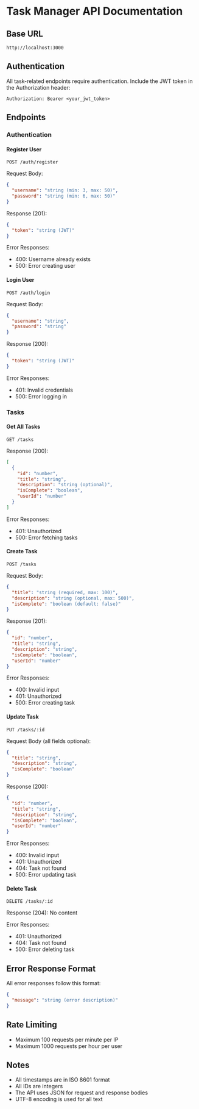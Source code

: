 # Task Manager API Documentation

## Base URL
```
http://localhost:3000
```

## Authentication
All task-related endpoints require authentication. Include the JWT token in the Authorization header:
```
Authorization: Bearer <your_jwt_token>
```

## Endpoints

### Authentication

#### Register User
```http
POST /auth/register
```

Request Body:
```json
{
  "username": "string (min: 3, max: 50)",
  "password": "string (min: 6, max: 50)"
}
```

Response (201):
```json
{
  "token": "string (JWT)"
}
```

Error Responses:
- 400: Username already exists
- 500: Error creating user

#### Login User
```http
POST /auth/login
```

Request Body:
```json
{
  "username": "string",
  "password": "string"
}
```

Response (200):
```json
{
  "token": "string (JWT)"
}
```

Error Responses:
- 401: Invalid credentials
- 500: Error logging in

### Tasks

#### Get All Tasks
```http
GET /tasks
```

Response (200):
```json
[
  {
    "id": "number",
    "title": "string",
    "description": "string (optional)",
    "isComplete": "boolean",
    "userId": "number"
  }
]
```

Error Responses:
- 401: Unauthorized
- 500: Error fetching tasks

#### Create Task
```http
POST /tasks
```

Request Body:
```json
{
  "title": "string (required, max: 100)",
  "description": "string (optional, max: 500)",
  "isComplete": "boolean (default: false)"
}
```

Response (201):
```json
{
  "id": "number",
  "title": "string",
  "description": "string",
  "isComplete": "boolean",
  "userId": "number"
}
```

Error Responses:
- 400: Invalid input
- 401: Unauthorized
- 500: Error creating task

#### Update Task
```http
PUT /tasks/:id
```

Request Body (all fields optional):
```json
{
  "title": "string",
  "description": "string",
  "isComplete": "boolean"
}
```

Response (200):
```json
{
  "id": "number",
  "title": "string",
  "description": "string",
  "isComplete": "boolean",
  "userId": "number"
}
```

Error Responses:
- 400: Invalid input
- 401: Unauthorized
- 404: Task not found
- 500: Error updating task

#### Delete Task
```http
DELETE /tasks/:id
```

Response (204): No content

Error Responses:
- 401: Unauthorized
- 404: Task not found
- 500: Error deleting task

## Error Response Format
All error responses follow this format:
```json
{
  "message": "string (error description)"
}
```

## Rate Limiting
- Maximum 100 requests per minute per IP
- Maximum 1000 requests per hour per user

## Notes
- All timestamps are in ISO 8601 format
- All IDs are integers
- The API uses JSON for request and response bodies
- UTF-8 encoding is used for all text 